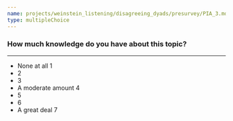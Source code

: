 ```yaml
---
name: projects/weinstein_listening/disagreeing_dyads/presurvey/PIA_3.md
type: multipleChoice
---
```


### How much knowledge do you have about this topic?

---

- None at all 1
- 2
- 3
- A moderate amount 4
- 5
- 6
- A great deal 7
